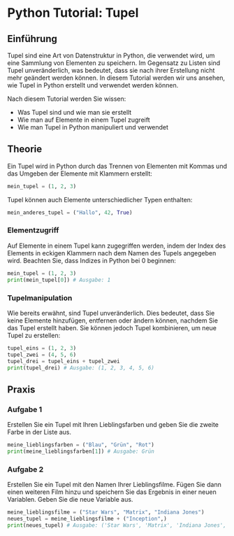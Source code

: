 

# Python Tutorial: Tupel

## Einführung

Tupel sind eine Art von Datenstruktur in Python, die verwendet wird, um eine Sammlung von Elementen zu speichern. Im Gegensatz zu Listen sind Tupel unveränderlich, was bedeutet, dass sie nach ihrer Erstellung nicht mehr geändert werden können. In diesem Tutorial werden wir uns ansehen, wie Tupel in Python erstellt und verwendet werden können.

Nach diesem Tutorial werden Sie wissen:
- Was Tupel sind und wie man sie erstellt
- Wie man auf Elemente in einem Tupel zugreift
- Wie man Tupel in Python manipuliert und verwendet

## Theorie

Ein Tupel wird in Python durch das Trennen von Elementen mit Kommas und das Umgeben der Elemente mit Klammern erstellt:

```python
mein_tupel = (1, 2, 3)
```

Tupel können auch Elemente unterschiedlicher Typen enthalten:

```python
mein_anderes_tupel = ("Hallo", 42, True)
```

### Elementzugriff

Auf Elemente in einem Tupel kann zugegriffen werden, indem der Index des Elements in eckigen Klammern nach dem Namen des Tupels angegeben wird. Beachten Sie, dass Indizes in Python bei 0 beginnen:

```python
mein_tupel = (1, 2, 3)
print(mein_tupel[0]) # Ausgabe: 1
```

### Tupelmanipulation

Wie bereits erwähnt, sind Tupel unveränderlich. Dies bedeutet, dass Sie keine Elemente hinzufügen, entfernen oder ändern können, nachdem Sie das Tupel erstellt haben. Sie können jedoch Tupel kombinieren, um neue Tupel zu erstellen:

```python
tupel_eins = (1, 2, 3)
tupel_zwei = (4, 5, 6)
tupel_drei = tupel_eins + tupel_zwei
print(tupel_drei) # Ausgabe: (1, 2, 3, 4, 5, 6)
```

## Praxis

### Aufgabe 1

Erstellen Sie ein Tupel mit Ihren Lieblingsfarben und geben Sie die zweite Farbe in der Liste aus.

```python
meine_lieblingsfarben = ("Blau", "Grün", "Rot")
print(meine_lieblingsfarben[1]) # Ausgabe: Grün
```

### Aufgabe 2

Erstellen Sie ein Tupel mit den Namen Ihrer Lieblingsfilme. Fügen Sie dann einen weiteren Film hinzu und speichern Sie das Ergebnis in einer neuen Variablen. Geben Sie die neue Variable aus.

```python
meine_lieblingsfilme = ("Star Wars", "Matrix", "Indiana Jones")
neues_tupel = meine_lieblingsfilme + ("Inception",)
print(neues_tupel) # Ausgabe: ('Star Wars', 'Matrix', 'Indiana Jones', 'Inception')
```
